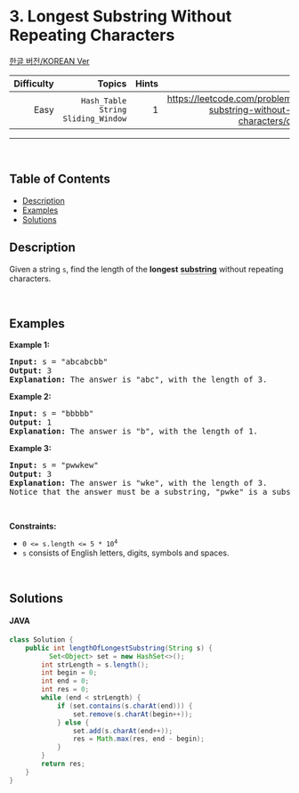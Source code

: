 # 3. Longest Substring Without Repeating Characters

[한글 버전/KOREAN Ver](README_ko.md)

|Difficulty |Topics |Hints |URL |
|---:|---:|---:|---:|
|Easy|<code>Hash_Table</code><br><code>String</code><br><code>Sliding_Window</code> |1 |https://leetcode.com/problems/longest-substring-without-repeating-characters/description/ |

---
<p>&nbsp;</p>

## Table of Contents
- [Description](#description)
- [Examples](#examples)
- [Solutions](#solutions)

<!-- Find class "elfjS" in Origianl html -->
## Description
<p>Given a string <code>s</code>, find the length of the <strong>longest</strong> 
<strong><span style="border-bottom: 1px dotted; cursor: help;" title="A substring is a contiguous non-empty sequence of characters within a string.">substring</span></strong> without repeating characters.</p>


<p>&nbsp;</p>

## Examples

<p><strong class="example">Example 1:</strong></p>

<pre><strong>Input:</strong> s = "abcabcbb"
<strong>Output:</strong> 3
<strong>Explanation:</strong> The answer is "abc", with the length of 3.
</pre>

<p><strong class="example">Example 2:</strong></p>

<pre><strong>Input:</strong> s = "bbbbb"
<strong>Output:</strong> 1
<strong>Explanation:</strong> The answer is "b", with the length of 1.
</pre>

<p><strong class="example">Example 3:</strong></p>

<pre><strong>Input:</strong> s = "pwwkew"
<strong>Output:</strong> 3
<strong>Explanation:</strong> The answer is "wke", with the length of 3.
Notice that the answer must be a substring, "pwke" is a subsequence and not a substring.
</pre>

<p>&nbsp;</p>
<p><strong>Constraints:</strong></p>

<ul>
    <li><code>0 &lt;= s.length &lt;= 5 * 10<sup>4</sup></code></li>
    <li><code>s</code> consists of English letters, digits, symbols and spaces.</li>
</ul>
</div>

<p>&nbsp;</p>

## Solutions

#### JAVA
```java
class Solution {
    public int lengthOfLongestSubstring(String s) {
          Set<Object> set = new HashSet<>();
        int strLength = s.length();
        int begin = 0;
        int end = 0;
        int res = 0;
        while (end < strLength) {
            if (set.contains(s.charAt(end))) {
                set.remove(s.charAt(begin++));
            } else {
                set.add(s.charAt(end++));
                res = Math.max(res, end - begin);
            }
        }
        return res;
    }
}
```